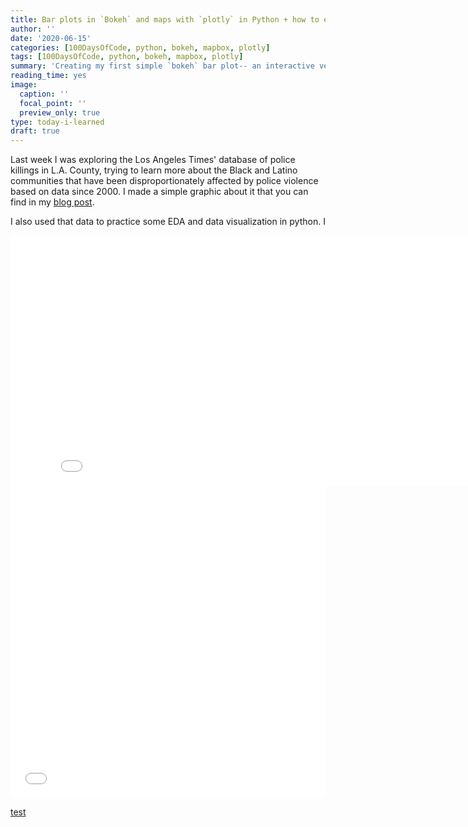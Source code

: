 ```yaml
---
title: Bar plots in `Bokeh` and maps with `plotly` in Python + how to embed them
author: ''
date: '2020-06-15'
categories: [100DaysOfCode, python, bokeh, mapbox, plotly]
tags: [100DaysOfCode, python, bokeh, mapbox, plotly]
summary: 'Creating my first simple `bokeh` bar plot-- an interactive version of my plot of the neighborhoods where law enforcement in L.A. County killed the most Black people.'
reading_time: yes
image:
  caption: ''
  focal_point: ''
  preview_only: true
type: today-i-learned
draft: true
---
```


Last week I was exploring the Los Angeles Times' database of police killings in L.A. County, trying to learn more about the Black and Latino communities that have been disproportionately affected by police violence based on data since 2000. I made a simple graphic about it that you can find in my [blog post](/blog/los-angeles-police-killings).

I also used that data to practice some EDA and data visualization in python. I
<iframe width="850" height="400" frameborder="0" scrolling="no" src="//plotly.com/~isabella-b/1.embed"></iframe>
<iframe src="/blog/los-angeles-police-killings/lines.html"
    sandbox="allow-same-origin allow-scripts"
    width="100%"
    height="500"
    scrolling="no"
    seamless="seamless"
    frameborder="0">
</iframe>

[test](/blog/los-angeles-police-killings/lines.html)